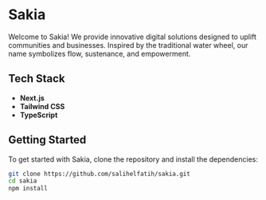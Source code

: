 # Sakia

Welcome to Sakia! We provide innovative digital solutions designed to uplift communities and businesses. Inspired by the traditional water wheel, our name symbolizes flow, sustenance, and empowerment.

## Tech Stack

- **Next.js**
- **Tailwind CSS**
- **TypeScript**

## Getting Started

To get started with Sakia, clone the repository and install the dependencies:

```bash
git clone https://github.com/salihelfatih/sakia.git
cd sakia
npm install
